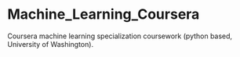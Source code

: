 # Machine_Learning_Coursera
Coursera machine learning specialization coursework (python based, University of Washington). 
